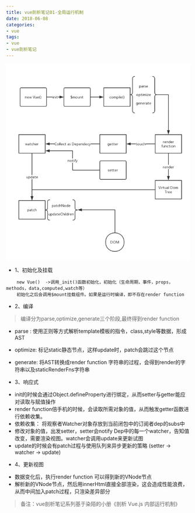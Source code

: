 ```yaml
---
title: vue剖析笔记01-全局运行机制
date: 2018-06-08
categories:
- vue
tags: 
- vue
- vue剖析笔记
---
```




![image](/assets/images/notes/vue内部流程图.png)

+ 1、初始化及挂载

```
    new Vue()  ->调用_init()函数初始化，初始化（生命周期，事件，props，methods，data,computed,watch等）
    初始化之后会调用$mount挂载组件。如果是运行时编译，即不存在render function

```

+ 2、编译
> 编译分为parse,optimize,generate三个阶段,最终得到render function
 - parse : 使用正则等方式解析template模板的指令，class,style等数据，形成AST

 - optimize: 标记static静态节点，这样update时，patch会跳过这个节点

 - generate: 将AST转换成render function 字符串的过程，会得到render的字符串以及staticRenderFns字符串

+ 3、响应式
 
 - init的时候会通过Object.defineProperty进行绑定，从而setter与getter能应对读取与赋值操作
 - render function倍手机的时候，会读取所需对象的值，从而触发getter函数进行依赖收集。
 - 依赖收集： 将观察者Watcher对象存放到当前闭包中的订阅者dep的subs中
 - 修改对象的值，出发setter，setter会notify Dep中的每一个watcher，告知值改变，需要渲染视图。watcher会调用update来更新试图
 - update的时候会有patch过程与使用队列来异步更新的策略 (setter -> watcher -> update)

 + 4、更新视图
  - 数据变化后，执行render function 可以得到新的VNode节点 
  - 解析新的VNode节点，然后用innerHtml直接全部渲染，这会造成性能浪费，从而中间加入patch过程，只渲染差异部分

  > 备注：vue剖析笔记系列基于染陌的小册《剖析 Vue.js 内部运行机制》
